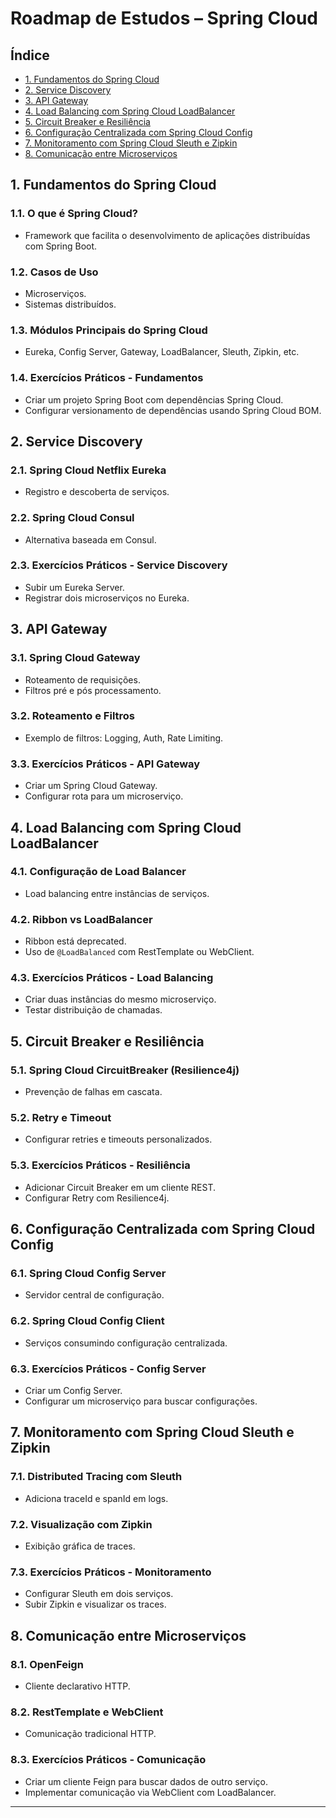 # Roadmap de Estudos – Spring Cloud

## Índice

- [1. Fundamentos do Spring Cloud](#1-fundamentos-do-spring-cloud)
- [2. Service Discovery](#2-service-discovery)
- [3. API Gateway](#3-api-gateway)
- [4. Load Balancing com Spring Cloud LoadBalancer](#4-load-balancing-com-spring-cloud-loadbalancer)
- [5. Circuit Breaker e Resiliência](#5-circuit-breaker-e-resiliência)
- [6. Configuração Centralizada com Spring Cloud Config](#6-configuração-centralizada-com-spring-cloud-config)
- [7. Monitoramento com Spring Cloud Sleuth e Zipkin](#7-monitoramento-com-spring-cloud-sleuth-e-zipkin)
- [8. Comunicação entre Microserviços](#8-comunicação-entre-microserviços)

## 1. Fundamentos do Spring Cloud

### 1.1. O que é Spring Cloud?
- Framework que facilita o desenvolvimento de aplicações distribuídas com Spring Boot.

### 1.2. Casos de Uso
- Microserviços.
- Sistemas distribuídos.

### 1.3. Módulos Principais do Spring Cloud
- Eureka, Config Server, Gateway, LoadBalancer, Sleuth, Zipkin, etc.

### 1.4. Exercícios Práticos - Fundamentos
- Criar um projeto Spring Boot com dependências Spring Cloud.
- Configurar versionamento de dependências usando Spring Cloud BOM.

## 2. Service Discovery

### 2.1. Spring Cloud Netflix Eureka
- Registro e descoberta de serviços.

### 2.2. Spring Cloud Consul
- Alternativa baseada em Consul.

### 2.3. Exercícios Práticos - Service Discovery
- Subir um Eureka Server.
- Registrar dois microserviços no Eureka.

## 3. API Gateway

### 3.1. Spring Cloud Gateway
- Roteamento de requisições.
- Filtros pré e pós processamento.

### 3.2. Roteamento e Filtros
- Exemplo de filtros: Logging, Auth, Rate Limiting.

### 3.3. Exercícios Práticos - API Gateway
- Criar um Spring Cloud Gateway.
- Configurar rota para um microserviço.

## 4. Load Balancing com Spring Cloud LoadBalancer

### 4.1. Configuração de Load Balancer
- Load balancing entre instâncias de serviços.

### 4.2. Ribbon vs LoadBalancer
- Ribbon está deprecated.
- Uso de `@LoadBalanced` com RestTemplate ou WebClient.

### 4.3. Exercícios Práticos - Load Balancing
- Criar duas instâncias do mesmo microserviço.
- Testar distribuição de chamadas.

## 5. Circuit Breaker e Resiliência

### 5.1. Spring Cloud CircuitBreaker (Resilience4j)
- Prevenção de falhas em cascata.

### 5.2. Retry e Timeout
- Configurar retries e timeouts personalizados.

### 5.3. Exercícios Práticos - Resiliência
- Adicionar Circuit Breaker em um cliente REST.
- Configurar Retry com Resilience4j.

## 6. Configuração Centralizada com Spring Cloud Config

### 6.1. Spring Cloud Config Server
- Servidor central de configuração.

### 6.2. Spring Cloud Config Client
- Serviços consumindo configuração centralizada.

### 6.3. Exercícios Práticos - Config Server
- Criar um Config Server.
- Configurar um microserviço para buscar configurações.

## 7. Monitoramento com Spring Cloud Sleuth e Zipkin

### 7.1. Distributed Tracing com Sleuth
- Adiciona traceId e spanId em logs.

### 7.2. Visualização com Zipkin
- Exibição gráfica de traces.

### 7.3. Exercícios Práticos - Monitoramento
- Configurar Sleuth em dois serviços.
- Subir Zipkin e visualizar os traces.

## 8. Comunicação entre Microserviços

### 8.1. OpenFeign
- Cliente declarativo HTTP.

### 8.2. RestTemplate e WebClient
- Comunicação tradicional HTTP.

### 8.3. Exercícios Práticos - Comunicação
- Criar um cliente Feign para buscar dados de outro serviço.
- Implementar comunicação via WebClient com LoadBalancer.

---

